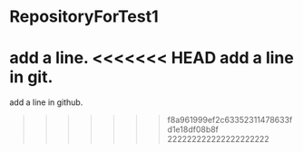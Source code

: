 # RepositoryForTest1
add a line.
<<<<<<< HEAD
add a line in git.
=======
add a line in github.
>>>>>>> f8a961999ef2c63352311478633fd1e18df08b8f
222222222222222222222
